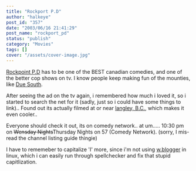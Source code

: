 ```yaml
---
title: "Rockport P.D"
author: "halkeye"
post_id: "357"
date: "2003/06/16 21:41:29"
post_name: "rockport_pd"
status: "publish"
category: "Movies"
tags: []
cover: "/assets/cover-image.jpg"
---
```


[Rockpoint P.D](https://us.imdb.com/Title?0310516) has to be one of the BEST canadian comedies, and one of the better cop shows on tv. I know people keep making fun of the mounties, like [Due South](https://us.imdb.com/Title?0108756).

After seeing the ad on the tv again, i remembered how much i loved it, so i started to search the net for it (sadly, just so i could have some things to link).. Found out its actually filmed at or near [langley, B.C.](https://www.langleyadvance.com/011103/showtime/011103sh1.html), which makes it even cooler..

Everyone should check it out, its on comedy network.. at um..... 10:30 pm on <s>Wensday Nights</s>Thursday Nights on 57 (Comedy Network). (sorry, I mis-read the channel listing guide thingie)

I have to rememeber to capitalize 'I' more, since i'm not using [ w.blogger](https://www.wbloggar.com/index.php?itemid=155) in linux, which i can easily run through spellchecker and fix that stupid capitlization.
